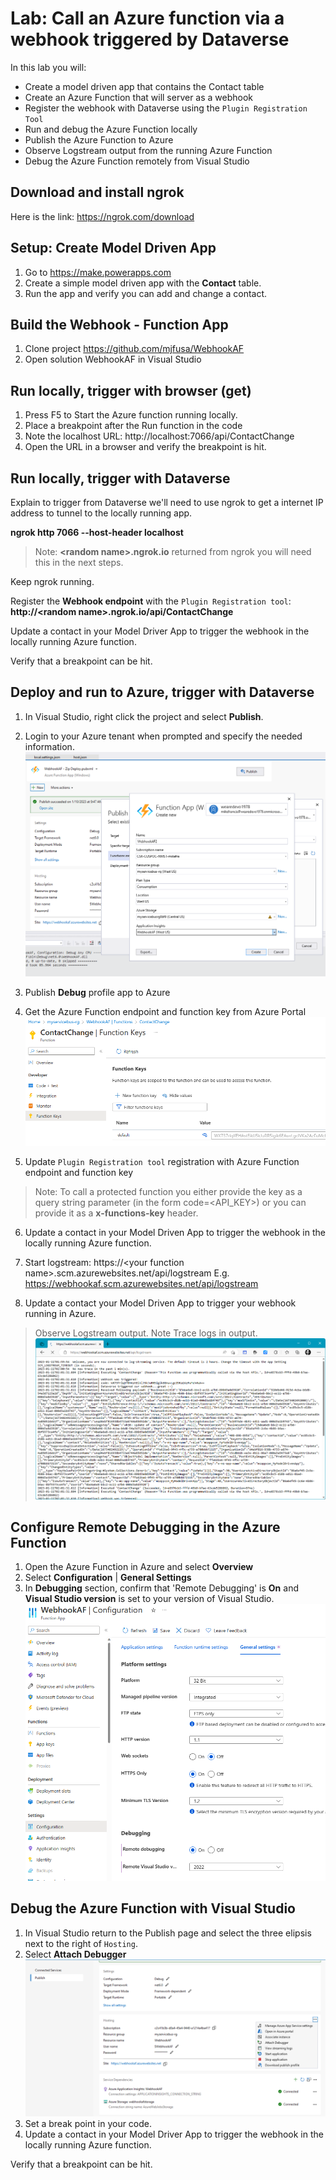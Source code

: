 # Lab: Call an Azure function via a webhook triggered by Dataverse

In this lab you will: 
* Create a model driven app that contains the Contact table
* Create an Azure Function that will server as a webhook
* Register the webhook with Dataverse using the ```Plugin Registration Tool```
* Run and debug the Azure Function locally
* Publish the Azure Function to Azure
* Observe Logstream output from the running Azure Function
* Debug the Azure Function remotely from Visual Studio


## Download and install ngrok
Here is the link: https://ngrok.com/download

## Setup: Create Model Driven App 
1. Go to https://make.powerapps.com
2. Create a simple model driven app with the **Contact** table.
3. Run the app and verify you can add and change a contact.

## Build the Webhook - Function App

1. Clone project https://github.com/mjfusa/WebhookAF
2. Open solution WebhookAF in Visual Studio

## Run locally, trigger with browser (get)
1. Press F5 to Start the Azure function running locally.
2. Place a breakpoint after the Run function in the code
2. Note the localhost URL:  http://localhost:7066/api/ContactChange
3. Open the URL in a browser and verify the breakpoint is hit.

## Run locally, trigger with Dataverse 
Explain to trigger from Dataverse we'll need to use ngrok to get a internet IP address to tunnel to the locally running app.

**ngrok http 7066 --host-header localhost**

>Note: **\<random name>.ngrok.io** returned from ngrok you will need this in the next steps.

Keep ngrok running.

Register the **Webhook endpoint** with the ```Plugin Registration tool```: **http://\<random name>.ngrok.io/api/ContactChange**

Update a contact in your Model Driver App to trigger the webhook in the locally running Azure function.

Verify that a breakpoint can be hit.

## Deploy and run to Azure,  trigger with Dataverse 

1. In Visual Studio, right click the project and select **Publish**.
2. Login to your Azure tenant when prompted and specify the needed information.
   ![CreateAzureFunctionAzureSetup](./images/CreateAzureFunctionAzureSetup.png)
3. Publish **Debug** profile app to Azure
4. Get the Azure Function endpoint and function key from Azure Portal
   ![function key](./images/functionkey.png)

5. Update  ```Plugin Registration tool``` registration with Azure Function endpoint and function key
> Note: To call a protected function you either provide the key as a query string parameter (in the form code=<API_KEY>) or you can provide it as a **x-functions-key** header.

6. Update a contact in your Model Driven App to trigger the webhook in the locally running Azure function.

7. Start logstream: https://\<your function name>.scm.azurewebsites.net/api/logstream
   E.g. https://webhookaf.scm.azurewebsites.net/api/logstream
9.  Update a contact your Model Driven App to trigger your webhook running in Azure.

>Observe Logstream output. Note Trace logs in output.
![logstream](./images/logstream.png)

## Configure Remote Debugging in the Azure Function

1. Open the Azure Function in Azure and select **Overview**
2. Select **Configuration** | **General Settings**
3. In **Debugging** section, confirm that 'Remote Debugging' is **On** and **Visual Studio version** is set to your version of Visual Studio.
![DebugSettings](./images/DebugSettings.png)


## Debug the Azure Function with Visual Studio

1. In Visual Studio return to the Publish page and select the three elipsis next to the right of ```Hosting```.
2. Select **Attach Debugger**
![logstream](./images/StartRemoteDebugging.png)
3. Set a break point in your code.
4. Update a contact in your Model Driver App to trigger the webhook in the locally running Azure function.

Verify that a breakpoint can be hit.
